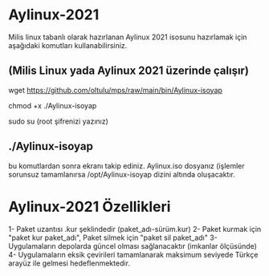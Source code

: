 # Aylinux-2021
Milis linux tabanlı olarak hazırlanan Aylinux 2021 isosunu hazırlamak için aşağıdaki komutları kullanabilirsiniz.

(Milis Linux yada Aylinux 2021 üzerinde çalışır)
------------------------------------------------------------------------
wget https://github.com/oltulu/mps/raw/main/bin/Aylinux-isoyap

chmod +x ./Aylinux-isoyap

sudo su
(root şifrenizi yazınız)

./Aylinux-isoyap
-------------------------------------------------------------------------
bu komutlardan sonra ekranı takip ediniz. Aylinux.iso dosyanız (işlemler sorunsuz tamamlanırsa /opt/Aylinux-isoyap dizini altında oluşacaktır.

# Aylinux-2021 Özellikleri

1- Paket uzantısı .kur şeklindedir (paket_adı-sürüm.kur)
2- Paket kurmak için "paket kur paket_adı", Paket silmek için "paket sil paket_adı"
3- Uygulamaların depolarda güncel olması sağlanacaktır (imkanlar ölçüsünde)
4- Uygulamaların eksik çevirileri tamamlanarak maksimum seviyede Türkçe arayüz ile gelmesi hedeflenmektedir.

